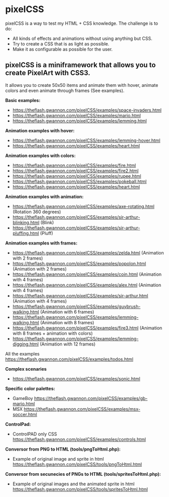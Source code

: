 # pixelCSS

pixelCSS is a way to test my HTML + CSS knowledge. The challenge is to do:

* All kinds of effects and animations without using anything but CSS.
* Try to create a CSS that is as light as possible.
* Make it as configurable as possible for the user.

## pixelCSS is a miniframework that allows you to create PixelArt with CSS3.

It allows you to create 50x50 items and animate them with hover, animate colors and even animate through frames (See examples).

**Basic examples:**

* https://theflash.gwannon.com/pixelCSS/examples/space-invaders.html
* https://theflash.gwannon.com/pixelCSS/examples/mario.html
* https://theflash.gwannon.com/pixelCSS/examples/lemming.html

**Animation examples with hover:**

* https://theflash.gwannon.com/pixelCSS/examples/lemming-hover.html
* https://theflash.gwannon.com/pixelCSS/examples/heart.html

**Animation examples with colors:**

* https://theflash.gwannon.com/pixelCSS/examples/fire.html
* https://theflash.gwannon.com/pixelCSS/examples/fire2.html
* https://theflash.gwannon.com/pixelCSS/examples/rupee.html
* https://theflash.gwannon.com/pixelCSS/examples/pokeball.html
* https://theflash.gwannon.com/pixelCSS/examples/heart.html

**Animation examples with animation:**

* https://theflash.gwannon.com/pixelCSS/examples/axe-rotating.html (Rotation 360 degrees)
* https://theflash.gwannon.com/pixelCSS/examples/sir-arthur-blinking.html (Blink)
* https://theflash.gwannon.com/pixelCSS/examples/sir-arthur-pluffing.html (Pluff)

**Animation examples with frames:**

* https://theflash.gwannon.com/pixelCSS/examples/zelda.html (Animation with 2 frames)
* https://theflash.gwannon.com/pixelCSS/examples/popolon.html (Animation with 2 frames)
* https://theflash.gwannon.com/pixelCSS/examples/coin.html (Animation with 4 frames)
* https://theflash.gwannon.com/pixelCSS/examples/alex.html (Animation with 4 frames)
* https://theflash.gwannon.com/pixelCSS/examples/sir-arthur.html (Animation with 4 frames)
* https://theflash.gwannon.com/pixelCSS/examples/guybrush-walking.html (Animation with 6 frames)
* https://theflash.gwannon.com/pixelCSS/examples/lemming-walking.html (Animation with 8 frames)
* https://theflash.gwannon.com/pixelCSS/examples/fire3.html (Animation with 8 frames + animation with colors)
* https://theflash.gwannon.com/pixelCSS/examples/lemming-digging.html (Animation with 12 frames)

All the examples https://theflash.gwannon.com/pixelCSS/examples/todos.html

**Complex scenaries**

* https://theflash.gwannon.com/pixelCSS/examples/sonic.html

**Specific color palettes:**

* GameBoy https://theflash.gwannon.com/pixelCSS/examples/gb-mario.html
* MSX https://theflash.gwannon.com/pixelCSS/examples/msx-soccer.html

**ControlPad:**

* ControlPAD only CSS https://theflash.gwannon.com/pixelCSS/examples/controls.html

**Conversor from PNG to HTML (tools/pngToHtml.php):**

* Example of original image and sprite in html https://theflash.gwannon.com/pixelCSS/tools/pngToHtml.html

**Conversor from secunecies of PNGs to HTML (tools/spritesToHtml.php):**

* Example of original images and the animated sprite in html https://theflash.gwannon.com/pixelCSS/tools/spritesToHtml.html